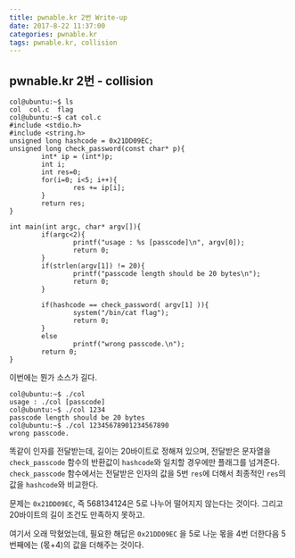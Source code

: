 ```yaml
---
title: pwnable.kr 2번 Write-up
date: 2017-8-22 11:37:00
categories: pwnable.kr
tags: pwnable.kr, collision
---
```


## pwnable.kr 2번 - collision

    col@ubuntu:~$ ls
    col  col.c  flag
    col@ubuntu:~$ cat col.c
    #include <stdio.h>
    #include <string.h>
    unsigned long hashcode = 0x21DD09EC;
    unsigned long check_password(const char* p){
            int* ip = (int*)p;
            int i;
            int res=0;
            for(i=0; i<5; i++){
                    res += ip[i];
            }
            return res;
    }
    
    int main(int argc, char* argv[]){
            if(argc<2){
                    printf("usage : %s [passcode]\n", argv[0]);
                    return 0;
            }
            if(strlen(argv[1]) != 20){
                    printf("passcode length should be 20 bytes\n");
                    return 0;
            }
    
            if(hashcode == check_password( argv[1] )){
                    system("/bin/cat flag");
                    return 0;
            }
            else
                    printf("wrong passcode.\n");
            return 0;
    }

이번에는 뭔가 소스가 길다.

    col@ubuntu:~$ ./col
    usage : ./col [passcode]
    col@ubuntu:~$ ./col 1234
    passcode length should be 20 bytes
    col@ubuntu:~$ ./col 12345678901234567890
    wrong passcode.

똑같이 인자를 전달받는데, 길이는 20바이트로 정해져 있으며, 전달받은 문자열을 `check_passcode` 함수의 반환값이 `hashcode`와 일치할 경우에만 플래그를 넘겨준다.
`check_passcode` 함수에서는 전달받은 인자의 값을 5번 `res`에 더해서 최종적인 `res`의 값을 `hashcode`와 비교한다.

문제는 `0x21DD09EC`, 즉 568134124은 5로 나누어 떨어지지 않는다는 것이다. 그리고 20바이트의 길이 조건도 만족하지 못하고.

여기서 오래 막혔었는데, 필요한 해답은 `0x21DD09EC` 을 5로 나눈 몫을 4번 더한다음 5번째에는 (몫+4)의 값을 더해주는 것이다.
